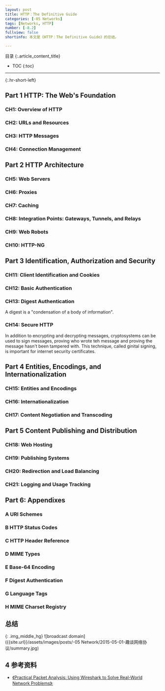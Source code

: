```yaml
---
layout: post
title: HTTP：The Definitive Guide
categories: [-05 Networks]
tags: [Networks, HTTP]
number: [-8.2]
fullview: false
shortinfo: 本文是《HTTP：The Definitive Guide》的总结。

---
```

目录
{:.article_content_title}


* TOC
{:toc}

---
{:.hr-short-left}


## Part 1 HTTP: The Web's Foundation

### CH1: Overview of HTTP

### CH2: URLs and Resources

### CH3: HTTP Messages

### CH4: Connection Management

## Part 2 HTTP Architecture

### CH5: Web Servers

### CH6: Proxies

### CH7: Caching

### CH8: Integration Points: Gateways, Tunnels, and Relays

### CH9: Web Robots

### CH10: HTTP-NG

## Part 3 Identification, Authorization and Security

### CH11: Client Identification and Cookies

### CH12: Basic Authentication

### CH13: Digest Authentication

A digest is a "condensation of a body of information".

### CH14: Secure HTTP

In addition to encrypting and decrypting messages, cryptosystems can be used to sign messages, proving who wrote teh message and proving the message hasn't been tampered with. This technique, called ginital signing, is important for internet security certificates.

## Part 4 Entities, Encodings, and Internationalization

### CH15: Entities and Encodings

### CH16: Internationalization

### CH17: Content Negotiation and Transcoding

## Part 5 Content Publishing and Distribution

### CH18: Web Hosting



### CH19: Publishing Systems

### CH20: Redirection and Load Balancing

### CH21: Logging and Usage Tracking

## Part 6: Appendixes

### A URI Schemes

### B HTTP Status Codes

### C HTTP Header Reference

### D MIME Types

### E Base-64 Encoding

### F Digest Authentication

### G Language Tags

### H MIME Charset Registry




## 总结

{: .img_middle_hg}
![broadcast domain]({{site.url}}/assets/images/posts/-05 Network/2015-05-01-趣谈网络协议/summary.jpg)


## 4 参考资料 ##

- [《Practical Packet Analysis: Using Wireshark to Solve Real-World Network Problems》](https://www.amazon.com/Practical-Packet-Analysis-Wireshark-Real-World/dp/1593272669/ref=sr_1_1?s=books&ie=UTF8&qid=1477547038&sr=1-1&keywords=practical+packet+analysis);





